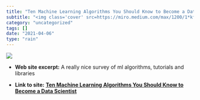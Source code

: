 ```yaml
---
title: "Ten Machine Learning Algorithms You Should Know to Become a Data Scientist"
subtitle: "<img class='cover' src=https://miro.medium.com/max/1200/1*kfTtbiN7TEppfvIDYeMnhw.jpeg>"
category: "uncategorized"
tags: []
date: "2021-04-06"
type: "rain"
---
```

<img class="cover" src=https://miro.medium.com/max/1200/1*kfTtbiN7TEppfvIDYeMnhw.jpeg>



* **Web site excerpt:** A really nice survey of ml algorithms, tutorials and libraries

* **Link to site:** **[Ten Machine Learning Algorithms You Should Know to Become a Data Scientist](https://towardsdatascience.com/ten-machine-learning-algorithms-you-should-know-to-become-a-data-scientist-8dc93d8ca52e?source=userActivityShare-d383785221d0-1523708353)**